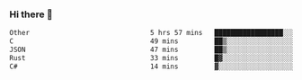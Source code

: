 ### Hi there 👋

<!--
**WShiBin/WShiBin** is a ✨ _special_ ✨ repository because its `README.md` (this file) appears on your GitHub profile.

Here are some ideas to get you started:

- 🔭 I’m currently working on ...
- 🌱 I’m currently learning ...
- 👯 I’m looking to collaborate on ...
- 🤔 I’m looking for help with ...
- 💬 Ask me about ...
- 📫 How to reach me: ...
- 😄 Pronouns: ...
- ⚡ Fun fact: ...
-->

<!--START_SECTION:waka-->

```txt
Other                              5 hrs 57 mins   █████████████████░░░░░░░░   67.48 %
C                                  49 mins         ██▒░░░░░░░░░░░░░░░░░░░░░░   09.34 %
JSON                               47 mins         ██▒░░░░░░░░░░░░░░░░░░░░░░   09.04 %
Rust                               33 mins         █▓░░░░░░░░░░░░░░░░░░░░░░░   06.28 %
C#                                 14 mins         ▓░░░░░░░░░░░░░░░░░░░░░░░░   02.67 %
```

<!--END_SECTION:waka-->
